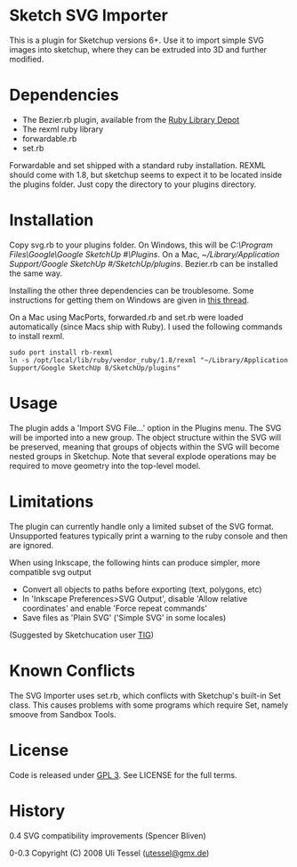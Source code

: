 Sketch SVG Importer
===================

This is a plugin for Sketchup versions 6+. Use it to import simple SVG images
into sketchup, where they can be extruded into 3D and further modified.

# Dependencies

* The Bezier.rb plugin, available from the
  [Ruby Library Depot](http://rhin.crai.archi.fr/RubyLibraryDepot/plugin_details.php?id=33)
* The rexml ruby library
* forwardable.rb
* set.rb

Forwardable and set shipped with a standard ruby installation. REXML should
come with 1.8, but sketchup seems to expect it to be located inside the plugins
folder. Just copy the directory to your plugins directory.

# Installation

Copy svg.rb to your plugins folder. On Windows, this will be *C:\Program Files\Google\Google SketchUp #\Plugins*.
On a Mac, *~/Library/Application Support/Google SketchUp #/SketchUp/plugins*.
Bezier.rb can be installed the same way.

Installing the other three dependencies can be troublesome. Some instructions
for getting them on Windows are given in
[this thread](http://sketchucation.com/forums/viewtopic.php?f=323&p=258154).

On a Mac using MacPorts, forwarded.rb and set.rb were loaded automatically
(since Macs ship with Ruby). I used the following commands to install rexml.

    sudo port install rb-rexml
    ln -s /opt/local/lib/ruby/vendor_ruby/1.8/rexml "~/Library/Application Support/Google SketchUp 8/SketchUp/plugins"

# Usage

The plugin adds a 'Import SVG File...' option in the Plugins menu. The SVG will
be imported into a new group. The object structure within the SVG will be
preserved, meaning that groups of objects within the SVG will become nested
groups in Sketchup. Note that several explode operations may be required to
move geometry into the top-level model.

# Limitations

The plugin can currently handle only a limited subset of the SVG format. Unsupported features typically print a warning to the ruby console and then are ignored.

When using Inkscape, the following hints can produce simpler, more compatible svg output

* Convert all objects to paths before exporting (text, polygons, etc)
* In 'Inkscape Preferences>SVG Output', disable 'Allow relative coordinates' and enable 'Force repeat commands'
* Save files as 'Plain SVG' ('Simple SVG' in some locales)

(Suggested by Sketchucation user [TIG](http://sketchucation.com/forums/viewtopic.php?f=180&t=13475))

# Known Conflicts

The SVG Importer uses set.rb, which conflicts with Sketchup's built-in Set
class. This causes problems with some programs which require Set, namely smoove
from Sandbox Tools.

# License

Code is released under [GPL 3](http://www.gnu.org/licenses). See LICENSE for
the full terms.

# History

0.4     SVG compatibility improvements (Spencer Bliven)

0-0.3   Copyright (C) 2008 Uli Tessel (utessel@gmx.de)
